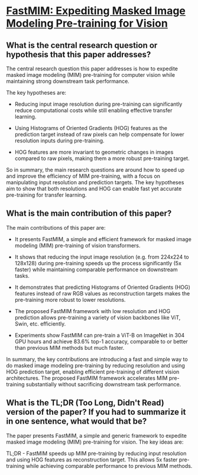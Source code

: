 # [FastMIM: Expediting Masked Image Modeling Pre-training for Vision](https://arxiv.org/abs/2212.06593)

## What is the central research question or hypothesis that this paper addresses?

 The central research question this paper addresses is how to expedite masked image modeling (MIM) pre-training for computer vision while maintaining strong downstream task performance. 

The key hypotheses are:

- Reducing input image resolution during pre-training can significantly reduce computational costs while still enabling effective transfer learning.

- Using Histograms of Oriented Gradients (HOG) features as the prediction target instead of raw pixels can help compensate for lower resolution inputs during pre-training. 

- HOG features are more invariant to geometric changes in images compared to raw pixels, making them a more robust pre-training target.

So in summary, the main research questions are around how to speed up and improve the efficiency of MIM pre-training, with a focus on manipulating input resolution and prediction targets. The key hypotheses aim to show that both resolutions and HOG can enable fast yet accurate pre-training for transfer learning.


## What is the main contribution of this paper?

 The main contributions of this paper are:

- It presents FastMIM, a simple and efficient framework for masked image modeling (MIM) pre-training of vision transformers. 

- It shows that reducing the input image resolution (e.g. from 224x224 to 128x128) during pre-training speeds up the process significantly (5x faster) while maintaining comparable performance on downstream tasks. 

- It demonstrates that predicting Histograms of Oriented Gradients (HOG) features instead of raw RGB values as reconstruction targets makes the pre-training more robust to lower resolutions.

- The proposed FastMIM framework with low resolution and HOG prediction allows pre-training a variety of vision backbones like ViT, Swin, etc. efficiently.

- Experiments show FastMIM can pre-train a ViT-B on ImageNet in 304 GPU hours and achieve 83.6% top-1 accuracy, comparable to or better than previous MIM methods but much faster.

In summary, the key contributions are introducing a fast and simple way to do masked image modeling pre-training by reducing resolution and using HOG prediction target, enabling efficient pre-training of different vision architectures. The proposed FastMIM framework accelerates MIM pre-training substantially without sacrificing downstream task performance.


## What is the TL;DR (Too Long, Didn't Read) version of the paper? If you had to summarize it in one sentence, what would that be?

 The paper presents FastMIM, a simple and generic framework to expedite masked image modeling (MIM) pre-training for vision. The key ideas are:

TL;DR - FastMIM speeds up MIM pre-training by reducing input resolution and using HOG features as reconstruction target. This allows 5x faster pre-training while achieving comparable performance to previous MIM methods.

